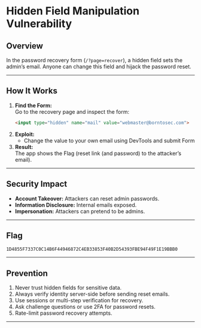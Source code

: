# Hidden Field Manipulation Vulnerability

## Overview
In the password recovery form (`/?page=recover`), a hidden field sets the admin’s email. Anyone can change this field and hijack the password reset.

---

## How It Works

1. **Find the Form:**  
   Go to the recovery page and inspect the form:
   ```html
   <input type="hidden" name="mail" value="webmaster@borntosec.com">
   ```
2. **Exploit:**  
   - Change the value to your own email using DevTools and submit Form
3. **Result:**  
   The app shows the Flag (reset link (and password) to the attacker’s email).

---

## Security Impact

- **Account Takeover:** Attackers can reset admin passwords.
- **Information Disclosure:** Internal emails exposed.
- **Impersonation:** Attackers can pretend to be admins.

---

## Flag

`1D4855F7337C0C14B6F44946872C4EB33853F40B2D54393FBE94F49F1E19BBB0`

---

## Prevention

1. Never trust hidden fields for sensitive data.
2. Always verify identity server-side before sending reset emails.
3. Use sessions or multi-step verification for recovery.
4. Ask challenge questions or use 2FA for password resets.
5. Rate-limit password recovery attempts.

---